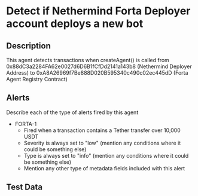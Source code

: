 # Detect if Nethermind Forta Deployer account deploys a new bot 

## Description

This agent detects transactions when createAgent() is called from 0x88dC3a2284FA62e0027d6D6B1fCfDd2141a143b8 (Nethermind Deployer Address) to 0xA8A26969f7Be888D020B595340c490c02ec445dD (Forta Agent Registry Contract)

## Alerts

Describe each of the type of alerts fired by this agent

- FORTA-1
  - Fired when a transaction contains a Tether transfer over 10,000 USDT
  - Severity is always set to "low" (mention any conditions where it could be something else)
  - Type is always set to "info" (mention any conditions where it could be something else)
  - Mention any other type of metadata fields included with this alert

## Test Data

 